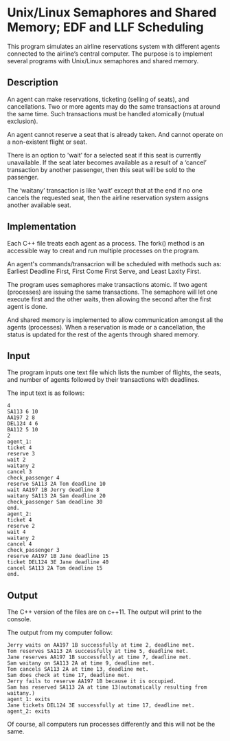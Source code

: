 # Unix/Linux Semaphores and Shared Memory; EDF and LLF Scheduling
This program simulates an airline reservations system with different agents connected to the airline’s central computer. The purpose is to implement several programs with Unix/Linux semaphores and shared memory.

## Description
An agent can make reservations, ticketing (selling of seats), and cancellations. Two or more agents may do the same transactions at around the same time. Such transactions must be handled atomically (mutual exclusion). 

An agent cannot reserve a seat that is already taken. And cannot operate on a non-existent flight or seat.

There is an option to 'wait' for a selected seat if this seat is currently unavailable. If the seat later becomes available as a result of a ‘cancel’ transaction by another passenger, then this seat will be sold to the passenger.

The ‘waitany’ transaction is like ‘wait’ except that at the end if no one cancels the requested seat, then the airline reservation system assigns another available seat.

## Implementation
Each C++ file treats each agent as a process. The fork() method is an accessible way to creat and run multiple processes on the program. 

An agent's commands/transacrion will be scheduled with methods such as: Earliest Deadline First, First Come First Serve, and Least Laxity First.

The program uses semaphores make transactions atomic. If two agent (processes) are issuing the same transactions. The semaphore will let one execute first and the other waits, then allowing the second after the first agent is done. 

And shared memory is implemented to allow communication amongst all the agents (processes). When a reservation is made or a cancellation, the status is updated for the rest of the agents through shared memory. 

## Input
The program inputs one text file which lists the number of flights, the seats, and number of agents followed by their transactions with deadlines. 

The input text is as follows:
```
4
SA113 6 10
AA197 2	8
DEL124 4 6
BA112 5 10
2
agent_1:
ticket 4
reserve 3
wait 2
waitany 2
cancel 3
check_passenger 4
reserve SA113 2A Tom deadline 10
wait AA197 1B Jerry deadline 8
waitany SA113 2A Sam deadline 20
check_passenger Sam deadline 30
end.
agent_2:
ticket 4
reserve 2
wait 4
waitany 2
cancel 4
check_passenger 3
reserve AA197 1B Jane deadline 15
ticket DEL124 3E Jane deadline 40
cancel SA113 2A Tom deadline 15 
end.
```

## Output
The C++ version of the files are on c++11. The output will print to the console. 

The output from my computer follow:
```
Jerry waits on AA197 1B successfully at time 2, deadline met.
Tom reserves SA113 2A successfully at time 5, deadline met.
Jane reserves AA197 1B successfully at time 7, deadline met.
Sam waitany on SA113 2A at time 9, deadline met.
Tom cancels SA113 2A at time 13, deadline met.
Sam does check at time 17, deadline met.
Jerry fails to reserve AA197 1B because it is occupied.
Sam has reserved SA113 2A at time 13(automatically resulting from waitany.)
agent_1: exits
Jane tickets DEL124 3E successfully at time 17, deadline met.
agent_2: exits
```
Of course, all computers run processes differently and this will not be the same. 
